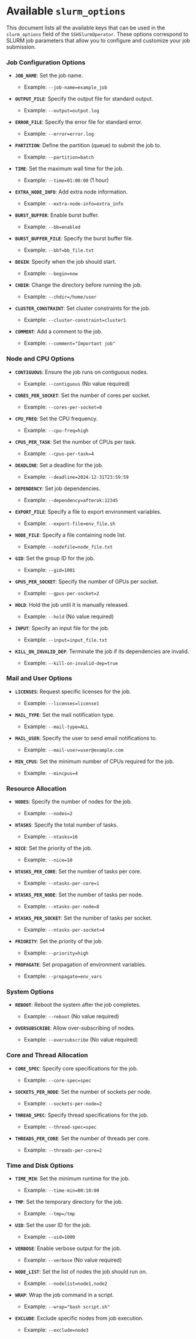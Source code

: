 # Available `slurm_options`

This document lists all the available keys that can be used in the `slurm_options` field of the `SSHSlurmOperator`. These options correspond to SLURM job parameters that allow you to configure and customize your job submission.

### Job Configuration Options

- **`JOB_NAME`**: Set the job name.
  - Example: `--job-name=example_job`

- **`OUTPUT_FILE`**: Specify the output file for standard output.
  - Example: `--output=output.log`

- **`ERROR_FILE`**: Specify the error file for standard error.
  - Example: `--error=error.log`

- **`PARTITION`**: Define the partition (queue) to submit the job to.
  - Example: `--partition=batch`

- **`TIME`**: Set the maximum wall time for the job.
  - Example: `--time=01:00:00` (1 hour)

- **`EXTRA_NODE_INFO`**: Add extra node information.
  - Example: `--extra-node-info=extra_info`

- **`BURST_BUFFER`**: Enable burst buffer.
  - Example: `--bb=enabled`

- **`BURST_BUFFER_FILE`**: Specify the burst buffer file.
  - Example: `--bbf=bb_file.txt`

- **`BEGIN`**: Specify when the job should start.
  - Example: `--begin=now`

- **`CHDIR`**: Change the directory before running the job.
  - Example: `--chdir=/home/user`

- **`CLUSTER_CONSTRAINT`**: Set cluster constraints for the job.
  - Example: `--cluster-constraint=cluster1`

- **`COMMENT`**: Add a comment to the job.
  - Example: `--comment="Important job"`

### Node and CPU Options

- **`CONTIGUOUS`**: Ensure the job runs on contiguous nodes.
  - Example: `--contiguous` (No value required)

- **`CORES_PER_SOCKET`**: Set the number of cores per socket.
  - Example: `--cores-per-socket=8`

- **`CPU_FREQ`**: Set the CPU frequency.
  - Example: `--cpu-freq=high`

- **`CPUS_PER_TASK`**: Set the number of CPUs per task.
  - Example: `--cpus-per-task=4`

- **`DEADLINE`**: Set a deadline for the job.
  - Example: `--deadline=2024-12-31T23:59:59`

- **`DEPENDENCY`**: Set job dependencies.
  - Example: `--dependency=afterok:12345`

- **`EXPORT_FILE`**: Specify a file to export environment variables.
  - Example: `--export-file=env_file.sh`

- **`NODE_FILE`**: Specify a file containing node list.
  - Example: `--nodefile=node_file.txt`

- **`GID`**: Set the group ID for the job.
  - Example: `--gid=1001`

- **`GPUS_PER_SOCKET`**: Specify the number of GPUs per socket.
  - Example: `--gpus-per-socket=2`

- **`HOLD`**: Hold the job until it is manually released.
  - Example: `--hold` (No value required)

- **`INPUT`**: Specify an input file for the job.
  - Example: `--input=input_file.txt`

- **`KILL_ON_INVALID_DEP`**: Terminate the job if its dependencies are invalid.
  - Example: `--kill-on-invalid-dep=true`

### Mail and User Options

- **`LICENSES`**: Request specific licenses for the job.
  - Example: `--licenses=license1`

- **`MAIL_TYPE`**: Set the mail notification type.
  - Example: `--mail-type=ALL`

- **`MAIL_USER`**: Specify the user to send email notifications to.
  - Example: `--mail-user=user@example.com`

- **`MIN_CPUS`**: Set the minimum number of CPUs required for the job.
  - Example: `--mincpus=4`

### Resource Allocation

- **`NODES`**: Specify the number of nodes for the job.
  - Example: `--nodes=2`

- **`NTASKS`**: Specify the total number of tasks.
  - Example: `--ntasks=16`

- **`NICE`**: Set the priority of the job.
  - Example: `--nice=10`

- **`NTASKS_PER_CORE`**: Set the number of tasks per core.
  - Example: `--ntasks-per-core=1`

- **`NTASKS_PER_NODE`**: Set the number of tasks per node.
  - Example: `--ntasks-per-node=8`

- **`NTASKS_PER_SOCKET`**: Set the number of tasks per socket.
  - Example: `--ntasks-per-socket=4`

- **`PRIORITY`**: Set the priority of the job.
  - Example: `--priority=high`

- **`PROPAGATE`**: Set propagation of environment variables.
  - Example: `--propagate=env_vars`

### System Options

- **`REBOOT`**: Reboot the system after the job completes.
  - Example: `--reboot` (No value required)

- **`OVERSUBSCRIBE`**: Allow over-subscribing of nodes.
  - Example: `--oversubscribe` (No value required)

### Core and Thread Allocation

- **`CORE_SPEC`**: Specify core specifications for the job.
  - Example: `--core-spec=spec`

- **`SOCKETS_PER_NODE`**: Set the number of sockets per node.
  - Example: `--sockets-per-node=2`

- **`THREAD_SPEC`**: Specify thread specifications for the job.
  - Example: `--thread-spec=spec`

- **`THREADS_PER_CORE`**: Set the number of threads per core.
  - Example: `--threads-per-core=2`

### Time and Disk Options

- **`TIME_MIN`**: Set the minimum runtime for the job.
  - Example: `--time-min=00:10:00`

- **`TMP`**: Set the temporary directory for the job.
  - Example: `--tmp=/tmp`

- **`UID`**: Set the user ID for the job.
  - Example: `--uid=1000`

- **`VERBOSE`**: Enable verbose output for the job.
  - Example: `--verbose` (No value required)

- **`NODE_LIST`**: Set the list of nodes the job should run on.
  - Example: `--nodelist=node1,node2`

- **`WRAP`**: Wrap the job command in a script.
  - Example: `--wrap="bash script.sh"`

- **`EXCLUDE`**: Exclude specific nodes from job execution.
  - Example: `--exclude=node3`

